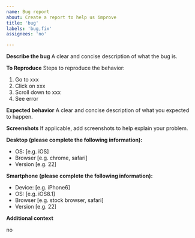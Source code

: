```yaml
---
name: Bug report
about: Create a report to help us improve
title: 'bug'
labels: 'bug,fix'
assignees: 'no'

---
```


**Describe the bug**
A clear and concise description of what the bug is.

**To Reproduce**
Steps to reproduce the behavior:
1. Go to xxx
2. Click on xxx
3. Scroll down to xxx
4. See error

**Expected behavior**
A clear and concise description of what you expected to happen.

**Screenshots**
If applicable, add screenshots to help explain your problem.

**Desktop (please complete the following information):**
 - OS: [e.g. iOS]
 - Browser [e.g. chrome, safari]
 - Version [e.g. 22]

**Smartphone (please complete the following information):**
 - Device: [e.g. iPhone6]
 - OS: [e.g. iOS8.1]
 - Browser [e.g. stock browser, safari]
 - Version [e.g. 22]

**Additional context**

no


